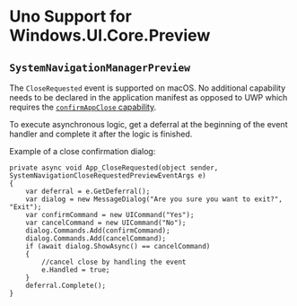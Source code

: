 # Uno Support for Windows.UI.Core.Preview

## `SystemNavigationManagerPreview`

The `CloseRequested` event is supported on macOS. No additional capability needs to be declared in the application manifest as opposed to UWP which requires the [`confirmAppClose` capability](https://docs.microsoft.com/en-us/uwp/api/windows.ui.core.preview.systemnavigationmanagerpreview.closerequested?view=winrt-19041#remarks).

To execute asynchronous logic, get a deferral at the beginning of the event handler and complete it after the logic is finished.

Example of a close confirmation dialog:

```
private async void App_CloseRequested(object sender, SystemNavigationCloseRequestedPreviewEventArgs e)
{
    var deferral = e.GetDeferral();
    var dialog = new MessageDialog("Are you sure you want to exit?", "Exit");
    var confirmCommand = new UICommand("Yes");
    var cancelCommand = new UICommand("No");
    dialog.Commands.Add(confirmCommand);
    dialog.Commands.Add(cancelCommand);
    if (await dialog.ShowAsync() == cancelCommand)
    {
        //cancel close by handling the event
        e.Handled = true;
    }
    deferral.Complete();
}
```
